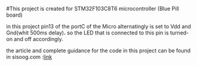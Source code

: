 #This project is created for STM32F103C8T6 microcontroller (Blue Pill board)

in this project pin13 of the portC of the Micro alternatingly is set to Vdd and Gnd(whit 500ms delay)، so the LED that is connected to this pin is turned-on and off accordingly.

the article and complete guidance for the code in this project can be found in sisoog.com :[link](https://sisoog.com/2020/08/%D8%A2%D9%85%D9%88%D8%B2%D8%B4-stm32-%D8%A8%D8%A7-%D8%AA%D9%88%D8%A7%D8%A8%D8%B9-ll-%D9%82%D8%B3%D9%85%D8%AA-%D8%B3%D9%88%D9%85-stm32cubemx-%D9%88-keil/)
